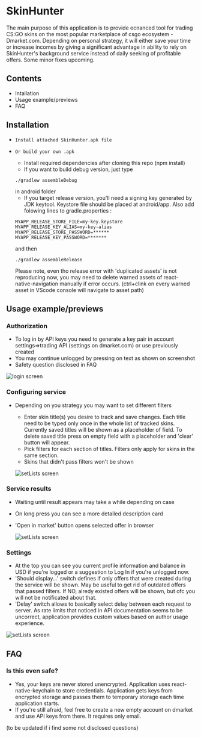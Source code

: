 
# SkinHunter

The main purpose of this application is to provide ecnanced tool
for trading CS:GO skins on the most popular marketplace of csgo ecosystem - Dmarket.com. Depending on personal strategy, it will either save your time or increase incomes by giving a significant advantage in ability to rely on SkinHunter's background service instead of daily seeking of profitable offers.
Some minor fixes upcoming.




## Contents
- Intallation
- Usage example/previews
- FAQ

## Installation

-     Install attached SkinHunter.apk file
-     Or build your own .apk
  - Install required dependencies after cloning this repo (npm install)
  -  If you want to build debug version, just type 
  ```
  ./gradlew assembleDebug
  ```
   in android folder 
  -  If you target release version, you'll need a signing key generated by JDK keytool. Keystore file should be placed at android/app. Also add folowing lines to gradle.properties :
  ``` 
  MYAPP_RELEASE_STORE_FILE=my-key.keystore
  MYAPP_RELEASE_KEY_ALIAS=my-key-alias
  MYAPP_RELEASE_STORE_PASSWORD=******
  MYAPP_RELEASE_KEY_PASSWORD=******* 
  ```
    and then 
    ```
  ./gradlew assembleRelease
  ```
  Please note, even tho release error with 'duplicated assets' is not reproducing now, you may need to delete warned assets of react-native-navigation manually if error occurs. (ctrl+clink on every warned asset in VScode console will navigate to asset path)



## Usage example/previews
### Authorization
-  To log in by API keys you need to generate a key pair in account settings=>trading API (settings on dmarket.com) or use previously created
- You may continue unlogged by pressing on text as shown on screenshot
- Safety question disclosed in FAQ

![login screen](https://iili.io/Hs5UPX1.png)

### Configuring service
- Depending on you strategy you may want to set different filters
  - Enter skin title(s) you desire to track and save changes. Each title need to be typed only once in the whole list of tracked skins. Currently saved titles will be shown as a placeholder of field. To delete saved title press on empty field with a placeholder and 'clear' button will appear.
  - Pick filters for each section of titles. Filters only apply for skins in the same section. 
  - Skins that didn't pass filters won't be shown

  ![setLists screen](https://iili.io/Hs5UQ1a.png)

### Service results
-  Waiting until result appears may take a while depending on case
- On long press you can see a more detailed description card
- 'Open in market' button opens selected offer in browser

  ![setLists screen](https://iili.io/Hs5Umep.png)

### Settings
- At the top you can see you current profile information and balance in USD if you're logged or a suggestion to Log In if you're unlogged now.
- 'Should display...' switch defines if only offers that were created during the service will be shown. May be useful to get rid of outdated offers that passed filters. If NO, alredy existed offers will be shown, but ofc you will not be notificated about that.
- 'Delay' switch allows to basically select delay between each request to server. As rate limits that noticed in API documentation seems to be uncorrect, application provides custom values based on author usage experience.

![setLists screen](https://iili.io/Hs5gf2f.png)
## FAQ
### Is this even safe?
- Yes, your keys are never stored unencrypted. Application uses react-native-keychain to store credentials. Application gets keys from encrypted storage and passes them to temporary storage each time application starts. 
- If you're still afraid, feel free to create a new empty account on dmarket and use API keys from there. It requires only email.

(to be updated if i find some not disclosed questions)